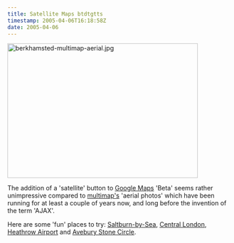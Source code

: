 ```yaml
---
title: Satellite Maps btdtgtts
timestamp: 2005-04-06T16:18:58Z
date: 2005-04-06
---
```


<a href='http://www.multimap.com/map/photo.cgi?client=public&amp;X=500208&amp;Y=208250&amp;width=500&amp;height=310&amp;gride=499731&amp;gridn=207263&amp;srec=0&amp;coordsys=gb&amp;db=&amp;pc=&amp;zm=0&amp;out.x=5&amp;out.y=11&amp;scale=10000'><img alt="berkhamsted-multimap-aerial.jpg" src="http://blog.whatfettle.com/archives/berkhamsted-multimap-aerial.jpg" width="428" height="303" border="0" /></a>

The addition of a 'satellite' button to <a href='http://maps.google.com'>Google Maps</a> 'Beta' seems rather unimpressive compared to <a href='http://multimap.com'>multimap's</a> 'aerial photos' which have been running for at least a couple of years now, and long before the invention of the term 'AJAX'.

Here are some 'fun' places to try: <a href='http://www.multimap.com/map/photo.cgi?client=public&amp;X=467000&amp;Y=522000&amp;width=500&amp;height=310&amp;gride=465247&amp;gridn=521273&amp;srec=0&amp;coordsys=gb&amp;db=&amp;pc=TS12+1QU&amp;zm=0&amp;scale=25000&amp;down.x=189&amp;down.y=2'>Saltburn-by-Sea</a>, <a href='http://www.multimap.com/map/photo.cgi?client=public&amp;X=535659&amp;Y=181231&amp;width=500&amp;height=310&amp;gride=528659&amp;gridn=183231&amp;srec=0&amp;coordsys=gb&amp;db=&amp;pc=NW1&amp;zm=0&amp;out.x=6&amp;out.y=10&amp;scale=50000'>Central London</a>, <a href='http://www.multimap.com/map/photo.cgi?client=public&amp;X=508088&amp;Y=176979&amp;width=500&amp;height=310&amp;gride=508088&amp;gridn=176979&amp;srec=0&amp;coordsys=gb&amp;db=&amp;pc=+UB3+5AP&amp;zm=0&amp;scale=25000&amp;down.x=188&amp;down.y=2'>Heathrow Airport</a> and <a href='http://www.multimap.com/map/photo.cgi?client=public&amp;X=410514&amp;Y=169890&amp;width=500&amp;height=310&amp;gride=410014&amp;gridn=169890&amp;srec=0&amp;coordsys=gb&amp;db=&amp;pc=SN8%a01RF&amp;zm=0&amp;out.x=6&amp;out.y=11&amp;scale=5000'>Avebury Stone Circle</a>.